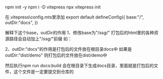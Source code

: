 npm init -y
npm i -D vitepress
npx vitepress init

在.vitepress\config.mts里添加
export default defineConfig({
  base:"/",
  outDir:"docs",
})

解释下这个base，outDir的作用
1、修改base为"/ssg/"
打包后的html里的各种资源路径会自动加上"/ssg/"前缀 如：
<link rel="stylesheet" href="/ssg/style.css">
2、outDir:"docs"的作用是打包后的文件放在根目录docs中
如果是outDir:"dist/demo" 则打包后的文件放在dist/demo中

然后执行npm run docs:build
会在根目录下生成docs目录，里面就是打包后的文件，这个文件是一定要提交到仓库的
